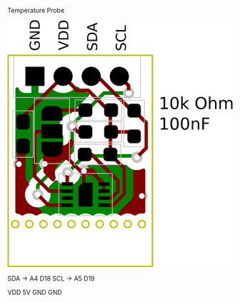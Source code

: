 Temperature Probe

![pcb-brd.png](pic/b3de54f2d79d4e1fb337dd0ce793dbc1.png)

SDA -> A4 D18
SCL -> A5 D19

VDD 5V
GND GND

